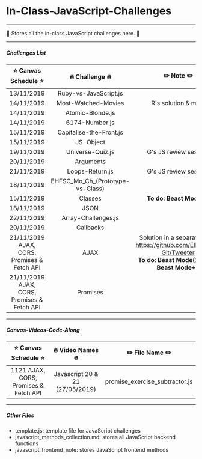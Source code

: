 # In-Class-JavaScript-Challenges

---
:whale: Stores all the in-class JavaScript challenges here. :whale: 

---
##### Challenges List

|:star: Canvas Schedule :star:|     :fire: Challenge :fire:     |   :pencil2: Note :pencil2:              | 
|:----------------------------:|:-------------------------------:|:---------------------------------------:|
|13/11/2019    |       Ruby-vs-JavaScript.js     |                                         |
|14/11/2019            |       Most-Watched-Movies       |        R's solution & mine              |
|14/11/2019            |       Atomic-Blonde.js          |                                         |
|14/11/2019            |       6174-Number.js            |                                         |
|15/11/2019            |       Capitalise-the-Front.js   |                                         |
|15/11/2019            |       JS-Object                 |                                         |
|19/11/2019            |       Universe-Quiz.js          |        G's JS review session            |
|20/11/2019            |       Arguments                 |                                         |
|21/11/2019            |       Loops-Return.js           |        G's JS review session            |
|18/11/2019            | EHFSC_Mo_Ch_(Prototype-vs-Class)|                                         |
|15/11/2019            |       Classes                   |        __To do: Beast Mode++__          |
|18/11/2019            |       JSON                      |                                         |
|22/11/2019            |       Array-Challenges.js       |                                         |
|20/11/2019            |       Callbacks                 |                                         |
|21/11/2019 AJAX, CORS, Promises & Fetch API|AJAX        | Solution in a separate repo: https://github.com/EllieChen-Git/Tweeter </br> __To do: Beast Mode(2 & 3) & Beast Mode++__|         
|21/11/2019 AJAX, CORS, Promises & Fetch API|Promises    | |                                   
---
##### Canvas-Videos-Code-Along

|:star: Canvas Schedule :star:|     :fire: Video Names :fire:     |   :pencil2: File Name :pencil2:              | 
|:----------------------------:|:-------------------------------:|:---------------------------------------:|
| 1121 AJAX, CORS, Promises & Fetch API| Javascript 20 & 21 (27/05/2019)                                                     |promise_exercise_subtractor.js


---
##### Other Files

- template.js: template file for JavaScript challenges
- javascript_methods_collection.md: stores all JavaScript backend functions
- javascript_frontend_note: stores JavaScript frontend methods
